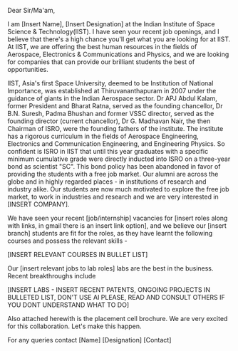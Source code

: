 Dear Sir/Ma'am,

I am [Insert Name], [Insert Designation] at the Indian Institute of Space Science & Technology(IIST). I have seen your recent job openings, and I believe that there's a high chance you'll get what you are looking for at IIST. At IIST, we are offering the best human resources in the fields of Aerospace, Electronics & Communications and Physics, and we are looking for companies that can provide our brilliant students the best of opportunities.

IIST, Asia's first Space University, deemed to be Institution of National Importance, was established at Thiruvananthapuram in 2007 under the guidance of giants in the Indian Aerospace sector. Dr APJ Abdul Kalam, former President and Bharat Ratna, served as the founding chancellor, Dr B.N. Suresh, Padma Bhushan and former VSSC director, served as the founding director (current chancellor), Dr G. Madhavan Nair, the then Chairman of ISRO, were the founding fathers of the institute. The institute has a rigorous curriculum in the fields of Aerospace Engineering, Electronics and Communication Engineering, and Engineering Physics. So confident is ISRO in IIST that until this year graduates with a specific minimum cumulative grade were directly inducted into ISRO on a three-year bond as scientist "SC". This bond policy has been abandoned in favor of providing the students with a free job market. Our alumni are across the globe and in highly regarded places - in institutions of research and industry alike. Our students are now much motivated to explore the free job market, to work in industries and research and we are very interested in [INSERT COMPANY].

We have seen your recent [job/internship] vacancies for [insert roles along with links, in gmail there is an insert link option], and we believe our [insert branch] students are fit for the roles, as they have learnt the following courses and possess the relevant skills -

[INSERT RELEVANT COURSES IN BULLET LIST]

Our [insert relevant jobs to lab roles] labs are the best in the business. Recent breakthroughs include

[INSERT LABS - INSERT RECENT PATENTS, ONGOING PROJECTS IN BULLETED LIST, DON'T USE AI PLEASE, READ AND CONSULT OTHERS IF YOU DONT UNDERSTAND WHAT TO DO]

Also attached herewith is the placement cell brochure. We are very excited for this collaboration. Let's make this happen.

For any queries contact
[Name]
[Designation]
[Contact]
